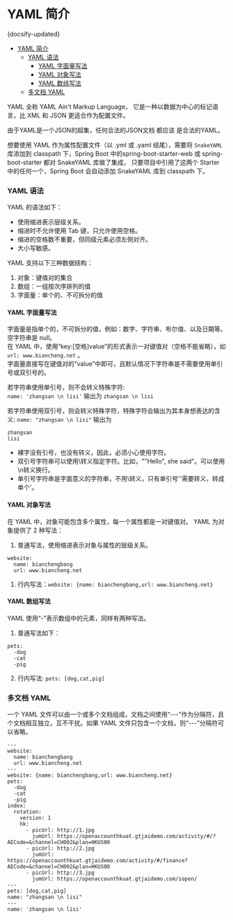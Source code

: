 #  YAML 简介
{docsify-updated}

- [YAML 简介](#yaml-简介)
  - [YAML 语法](#yaml-语法)
    - [YAML 字面量写法](#yaml-字面量写法)
    - [YAML 对象写法](#yaml-对象写法)
    - [YAML 数组写法](#yaml-数组写法)
  - [多文档 YAML](#多文档-yaml)


YAML 全称 YAML Ain't Markup Language， 它是一种以数据为中心的标记语言，比 XML 和 JSON 更适合作为配置文件。

由于YAML是一个JSON的超集，任何合法的JSON文档 都应该 是合法的YAML。

想要使用 YAML 作为属性配置文件（以 .yml 或 .yaml 结尾），需要将 `SnakeYAML` 库添加到 classpath 下，Spring Boot 中的spring-boot-starter-web 或 spring-boot-starter 都对 SnakeYAML 库做了集成， 只要项目中引用了这两个 Starter 中的任何一个，Spring Boot 会自动添加 SnakeYAML 库到 classpath 下。

### YAML 语法
YAML 的语法如下：
+ 使用缩进表示层级关系。
+ 缩进时不允许使用 Tab 键，只允许使用空格。
+ 缩进的空格数不重要，但同级元素必须左侧对齐。
+ 大小写敏感。

YAML 支持以下三种数据结构：
1. 对象：键值对的集合
2. 数组：一组按次序排列的值
3. 字面量：单个的、不可拆分的值

#### YAML 字面量写法
字面量是指单个的，不可拆分的值，例如：数字、字符串、布尔值、以及日期等。  
空字符串是 null。  
在 YAML 中，使用“key:[空格]value”的形式表示一对键值对（空格不能省略），如 `url: www.biancheng.net` 。  
字面量直接写在键值对的“value”中即可，且默认情况下字符串是不需要使用单引号或双引号的。

若字符串使用单引号，则不会转义特殊字符:  
`name: 'zhangsan \n lisi'`  输出为 `zhangsan \n lisi`

若字符串使用双引号，则会转义特殊字符，特殊字符会输出为其本身想表达的含义:
`name: "zhangsan \n lisi"` 输出为 
```
zhangsan 
lisi
```

+ 裸字没有引号，也没有转义，因此，必须小心使用字符。
+ 双引号字符串可以使用\转义指定字符。比如，"\"Hello\", she said"。可以使用\n转义换行。
+ 单引号字符串是字面意义的字符串，不用\转义，只有单引号''需要转义，转成单个'。

#### YAML 对象写法
在 YAML 中，对象可能包含多个属性，每一个属性都是一对键值对。 YAML 为对象提供了 2 种写法：
1. 普通写法，使用缩进表示对象与属性的层级关系。

```
website: 
  name: bianchengbang
  url: www.biancheng.net
```

1. 行内写法：`website: {name: bianchengbang,url: www.biancheng.net}`

#### YAML 数组写法
YAML 使用“-”表示数组中的元素，同样有两种写法。
1. 普通写法如下：

```
pets:
  -dog
  -cat
  -pig
```
2. 行内写法: `pets: [dog,cat,pig]`

### 多文档 YAML
一个 YAML 文件可以由一个或多个文档组成，文档之间使用“---”作为分隔符，且个文档相互独立，互不干扰。如果 YAML 文件只包含一个文档，则“---”分隔符可以省略。

```
---
website:
  name: bianchengbang
  url: www.biancheng.net
---
website: {name: bianchengbang,url: www.biancheng.net}
pets:
  -dog
  -cat
  -pig
index:
  rotation:
    version: 1
    hk:
      - picUrl: http://1.jpg
        jumUrl: https://openaccounthkuat.gtjaidemo.com/activity/#/?AECode=&channel=CH002&plan=HKUS00
      - picUrl: http://2.jpg
        jumUrl: https://openaccounthkuat.gtjaidemo.com/activity/#/finance?AECode=&channel=CH002&plan=HKUS00
      - picUrl: http://3.jpg
        jumUrl: https://openaccounthkuat.gtjaidemo.com/iopen/
---
pets: [dog,cat,pig]
name: "zhangsan \n lisi"
---
name: 'zhangsan \n lisi'
```

